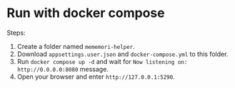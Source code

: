 # Run with docker compose

Steps:

1. Create a folder named `mememori-helper`.
2. Download `appsettings.user.json` and `docker-compose.yml` to this folder.
3. Run `docker compose up -d` and wait for `Now listening on: http://0.0.0.0:8080` message.
4. Open your browser and enter `http://127.0.0.1:5290`.